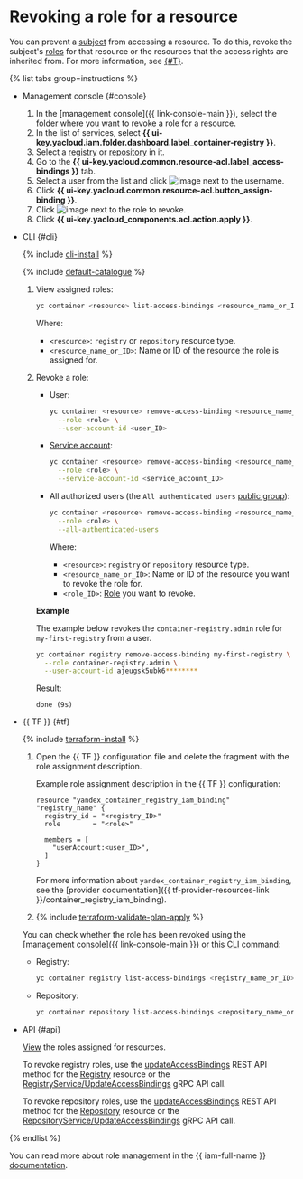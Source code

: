 # Revoking a role for a resource

You can prevent a [subject](../../../iam/concepts/access-control/index.md#subject) from accessing a resource. To do this, revoke the subject's [roles](../../../iam/concepts/access-control/roles.md) for that resource or the resources that the access rights are inherited from. For more information, see [{#T}](../../../iam/concepts/access-control/index.md).

{% list tabs group=instructions %}

- Management console {#console}

  1. In the [management console]({{ link-console-main }}), select the [folder](../../../resource-manager/concepts/resources-hierarchy.md#folder) where you want to revoke a role for a resource.
  1. In the list of services, select **{{ ui-key.yacloud.iam.folder.dashboard.label_container-registry }}**.
  1. Select a [registry](../../concepts/registry.md) or [repository](../../concepts/repository.md) in it.
  1. Go to the **{{ ui-key.yacloud.common.resource-acl.label_access-bindings }}** tab.
  1. Select a user from the list and click ![image](../../../_assets/console-icons/ellipsis.svg) next to the username.
  1. Click **{{ ui-key.yacloud.common.resource-acl.button_assign-binding }}**.
  1. Click ![image](../../../_assets/console-icons/xmark.svg) next to the role to revoke.
  1. Click **{{ ui-key.yacloud_components.acl.action.apply }}**.

- CLI {#cli}

  {% include [cli-install](../../../_includes/cli-install.md) %}

  {% include [default-catalogue](../../../_includes/default-catalogue.md) %}

  1. View assigned roles:

     ```bash
     yc container <resource> list-access-bindings <resource_name_or_ID>
     ```

     Where:
     * `<resource>`: `registry` or `repository` resource type.
     * `<resource_name_or_ID>`: Name or ID of the resource the role is assigned for.

  1. Revoke a role:
     
     * User:
       
       ```bash
       yc container <resource> remove-access-binding <resource_name_or_ID> \
         --role <role> \
         --user-account-id <user_ID>
       ```

     * [Service account](../../../iam/concepts/users/service-accounts.md):
       
       ```bash
       yc container <resource> remove-access-binding <resource_name_or_ID> \
         --role <role> \
         --service-account-id <service_account_ID>
       ```

     * All authorized users (the `All authenticated users` [public group](../../../iam/concepts/access-control/public-group.md)):
       
       ```bash
       yc container <resource> remove-access-binding <resource_name_or_ID> \
         --role <role> \
         --all-authenticated-users
       ```

       Where:
       * `<resource>`: `registry` or `repository` resource type.
       * `<resource_name_or_ID>`: Name or ID of the resource you want to revoke the role for.
       * `<role_ID>`: [Role](../../security/index.md#service-roles) you want to revoke.
     
     **Example**

     The example below revokes the `container-registry.admin` role for `my-first-registry` from a user.
     
     ```bash
     yc container registry remove-access-binding my-first-registry \
       --role container-registry.admin \
       --user-account-id ajeugsk5ubk6********
     ```

     Result:

     ```text
     done (9s)
     ```

- {{ TF }} {#tf}

  {% include [terraform-install](../../../_includes/terraform-install.md) %}

  1. Open the {{ TF }} configuration file and delete the fragment with the role assignment description.

     Example role assignment description in the {{ TF }} configuration:

       ```
       resource "yandex_container_registry_iam_binding" "registry_name" {
         registry_id = "<registry_ID>"
         role        = "<role>"
       
         members = [
           "userAccount:<user_ID>",
         ]
       }
       ```

       For more information about `yandex_container_registry_iam_binding`, see the [provider documentation]({{ tf-provider-resources-link }}/container_registry_iam_binding).
  
  1. {% include [terraform-validate-plan-apply](../../../_tutorials/_tutorials_includes/terraform-validate-plan-apply.md) %}

  You can check whether the role has been revoked using the [management console]({{ link-console-main }}) or this [CLI](../../../cli/quickstart.md) command:

     * Registry:

       ```bash
       yc container registry list-access-bindings <registry_name_or_ID>
       ```

     * Repository:

       ```bash
       yc container repository list-access-bindings <repository_name_or_ID>
       ```

- API {#api}

  [View](get-assigned-roles.md#cli) the roles assigned for resources.
  
  To revoke registry roles, use the [updateAccessBindings](../../api-ref/Registry/updateAccessBindings.md) REST API method for the [Registry](../../api-ref/Registry/index.md) resource or the [RegistryService/UpdateAccessBindings](../../api-ref/grpc/Registry/updateAccessBindings.md) gRPC API call.

  To revoke repository roles, use the [updateAccessBindings](../../api-ref/Repository/updateAccessBindings.md) REST API method for the [Repository](../../api-ref/Repository/index.md) resource or the [RepositoryService/UpdateAccessBindings](../../api-ref/grpc/Repository/updateAccessBindings.md) gRPC API call.

{% endlist %}

You can read more about role management in the {{ iam-full-name }} [documentation](../../../iam/concepts/index.md).

